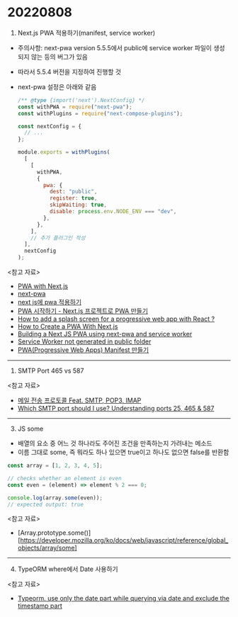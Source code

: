 # 20220808

1. Next.js PWA 적용하기(manifest, service worker)

- 주의사항: next-pwa version 5.5.5에서 public에 service worker 파일이 생성되지 않는 등의 버그가 있음
- 따라서 5.5.4 버전을 지정하여 진행할 것
- next-pwa 설정은 아래와 같음

  ```js
  /** @type {import('next').NextConfig} */
  const withPWA = require("next-pwa");
  const withPlugins = require("next-compose-plugins");

  const nextConfig = {
    // ...
  };

  module.exports = withPlugins(
    [
      [
        withPWA,
        {
          pwa: {
            dest: "public",
            register: true,
            skipWaiting: true,
            disable: process.env.NODE_ENV === "dev",
          },
        },
      ],
      // 추가 플러그인 작성
    ],
    nextConfig
  );
  ```

<참고 자료>

- [PWA with Next.js](https://dev.to/anuraggharat/pwa-with-nextjs-5178)
- [next-pwa](https://www.npmjs.com/package/next-pwa)
- [next js에 pwa 적용하기](https://jcon.tistory.com/171)
- [PWA 시작하기 - Next.js 프로젝트로 PWA 만들기](https://noogoonaa.tistory.com/110)
- [How to add a splash screen for a progressive web app with React ?](https://dev.to/guillaumelarch/how-to-add-a-splash-screen-for-a-progressive-web-app-with-react-1019)
- [How to Create a PWA With Next.js](https://blog.avneesh.tech/how-to-create-a-pwa-with-nextjs)
- [Building a Next JS PWA using next-pwa and service worker](https://www.proximity.blog/post/building-a-next-js-pwa-using-nextpwa-and-service-worker-2022330)
- [Service Worker not generated in public folder](https://github.com/shadowwalker/next-pwa/issues/370)
- [PWA(Progressive Web Apps) Manifest 만들기](https://ux.stories.pe.kr/225)

---

1. SMTP Port 465 vs 587

<참고 자료>

- [메일 전송 프로토콜 Feat. SMTP, POP3, IMAP](https://korsa.tistory.com/100)
- [Which SMTP port should I use? Understanding ports 25, 465 & 587](https://www.mailgun.com/blog/email/which-smtp-port-understanding-ports-25-465-587/)

---

3. JS some

- 배열의 요소 중 어느 것 하나라도 주어진 조건을 만족하는지 가려내는 메소드
- 이름 그대로 some, 즉 뭐라도 하나 있으면 true이고 하나도 없으면 false를 반환함

```ts
const array = [1, 2, 3, 4, 5];

// checks whether an element is even
const even = (element) => element % 2 === 0;

console.log(array.some(even));
// expected output: true
```

<참고 자료>

- [Array.prototype.some()][https://developer.mozilla.org/ko/docs/web/javascript/reference/global_objects/array/some]

---

4. TypeORM where에서 Date 사용하기

<참고 자료>

- [Typeorm. use only the date part while querying via date and exclude the timestamp part](https://stackoverflow.com/questions/64242423/typeorm-use-only-the-date-part-while-querying-via-date-and-exclude-the-timestam)
